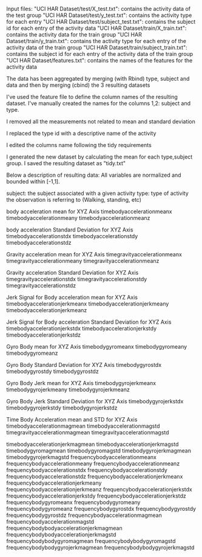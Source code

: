 Input files:
"UCI HAR Dataset/test/X_test.txt": contains the activity data of the test group
"UCI HAR Dataset/test/y_test.txt": contains the activity type for each entry
"UCI HAR Dataset/test/subject_test.txt": contains the subject id for each entry of the activity data
"UCI HAR Dataset/train/X_train.txt": contains the activity data for the train group
"UCI HAR Dataset/train/y_train.txt": contains the activity type for each entry of the activity data of the train group
"UCI HAR Dataset/train/subject_train.txt": contains the subject id for each entry of the activity data of the train group
"UCI HAR Dataset/features.txt": contains the names of the features for the activity data

The data has been aggregated by merging (with Rbind) type, subject and data and then by merging (cbind) the 3 resulting datasets

I've used the feature file to define the column names of the resulting dataset. I've manually created the names for the columns 1,2: subject and type.

I removed all the measurements not related to mean and standard deviation

I replaced the type id with a descriptive name of the activity

I edited the columns name following the tidy requirements

I generated the new dataset by calculating the mean for each type,subject group.
I saved the resulting dataset as "tidy.txt"

Below a description of resulting data:
All variables are normalized and bounded within [-1,1].

subject: the subject associated with a given activity
type: type of activity the observation is referring to (Walking, standing, etc)

body acceleration mean for XYZ Axis
timebodyaccelerationmeanx
timebodyaccelerationmeany
timebodyaccelerationmeanz

body acceleration Standard Deviation for XYZ Axis
timebodyaccelerationstdx
timebodyaccelerationstdy
timebodyaccelerationstdz

Gravity acceleration mean for XYZ Axis
timegravityaccelerationmeanx
timegravityaccelerationmeany
timegravityaccelerationmeanz


Gravity acceleration Standard Deviation for XYZ Axis
timegravityaccelerationstdx
timegravityaccelerationstdy
timegravityaccelerationstdz

Jerk Signal for Body acceleration mean for XYZ Axis
timebodyaccelerationjerkmeanx
timebodyaccelerationjerkmeany
timebodyaccelerationjerkmeanz


Jerk Signal for Body acceleration Standard Deviation for XYZ Axis
timebodyaccelerationjerkstdx
timebodyaccelerationjerkstdy
timebodyaccelerationjerkstdz

Gyro Body mean for XYZ Axis
timebodygyromeanx
timebodygyromeany
timebodygyromeanz


Gyro Body Standard Deviation for XYZ Axis
timebodygyrostdx
timebodygyrostdy
timebodygyrostdz


Gyro Body Jerk mean for XYZ Axis
timebodygyrojerkmeanx
timebodygyrojerkmeany
timebodygyrojerkmeanz


Gyro Body Jerk Standard Deviation for XYZ Axis
timebodygyrojerkstdx
timebodygyrojerkstdy
timebodygyrojerkstdz

Time Body Acceleration mean and STD for XYZ Axis
timebodyaccelerationmagmean
timebodyaccelerationmagstd
timegravityaccelerationmagmean
timegravityaccelerationmagstd

timebodyaccelerationjerkmagmean
timebodyaccelerationjerkmagstd
timebodygyromagmean
timebodygyromagstd
timebodygyrojerkmagmean
timebodygyrojerkmagstd
frequencybodyaccelerationmeanx
frequencybodyaccelerationmeany
frequencybodyaccelerationmeanz
frequencybodyaccelerationstdx
frequencybodyaccelerationstdy
frequencybodyaccelerationstdz
frequencybodyaccelerationjerkmeanx
frequencybodyaccelerationjerkmeany
frequencybodyaccelerationjerkmeanz
frequencybodyaccelerationjerkstdx
frequencybodyaccelerationjerkstdy
frequencybodyaccelerationjerkstdz
frequencybodygyromeanx
frequencybodygyromeany
frequencybodygyromeanz
frequencybodygyrostdx
frequencybodygyrostdy
frequencybodygyrostdz
frequencybodyaccelerationmagmean
frequencybodyaccelerationmagstd
frequencybodybodyaccelerationjerkmagmean
frequencybodybodyaccelerationjerkmagstd
frequencybodybodygyromagmean
frequencybodybodygyromagstd
frequencybodybodygyrojerkmagmean
frequencybodybodygyrojerkmagstd
